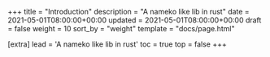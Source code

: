 +++
title = "Introduction"
description = "A nameko like lib in rust"
date = 2021-05-01T08:00:00+00:00
updated = 2021-05-01T08:00:00+00:00
draft = false
weight = 10
sort_by = "weight"
template = "docs/page.html"

[extra]
lead = 'A nameko like lib in rust'
toc = true
top = false
+++
